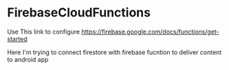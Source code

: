 # FirebaseCloudFunctions


Use This link to configure https://firebase.google.com/docs/functions/get-started


Here I'm trying to connect firestore with firebase fucntion to deliver content to android app